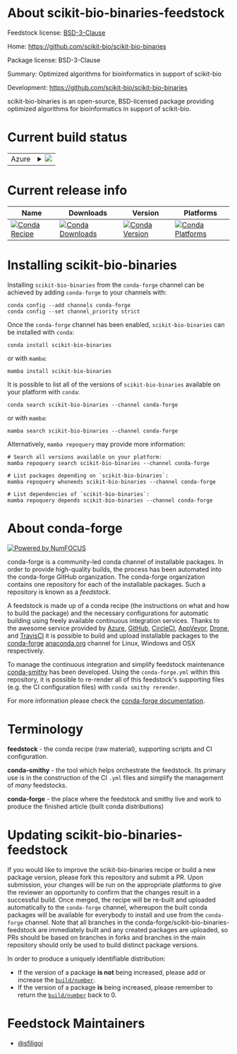 About scikit-bio-binaries-feedstock
===================================

Feedstock license: [BSD-3-Clause](https://github.com/conda-forge/conda-forge-scikit-bio-binaries-feedstock/blob/main/LICENSE.txt)

Home: https://github.com/scikit-bio/scikit-bio-binaries

Package license: BSD-3-Clause

Summary: Optimized algorithms for bioinformatics in support of scikit-bio

Development: https://github.com/scikit-bio/scikit-bio-binaries

scikit-bio-binaries is an open-source, BSD-licensed package providing optimized algorithms
for bioinformatics in support of scikit-bio.


Current build status
====================


<table>
    
  <tr>
    <td>Azure</td>
    <td>
      <details>
        <summary>
          <a href="https://dev.azure.com/conda-forge/feedstock-builds/_build/latest?definitionId=None&branchName=main">
            <img src="https://dev.azure.com/conda-forge/feedstock-builds/_apis/build/status/conda-forge-scikit-bio-binaries-feedstock?branchName=main">
          </a>
        </summary>
        <table>
          <thead><tr><th>Variant</th><th>Status</th></tr></thead>
          <tbody><tr>
              <td>linux_64_c_compiler_version13cuda_compiler_version12.6cxx_compiler_version13</td>
              <td>
                <a href="https://dev.azure.com/conda-forge/feedstock-builds/_build/latest?definitionId=None&branchName=main">
                  <img src="https://dev.azure.com/conda-forge/feedstock-builds/_apis/build/status/conda-forge-scikit-bio-binaries-feedstock?branchName=main&jobName=linux&configuration=linux%20linux_64_c_compiler_version13cuda_compiler_version12.6cxx_compiler_version13" alt="variant">
                </a>
              </td>
            </tr><tr>
              <td>linux_64_c_compiler_version14cuda_compiler_versionNonecxx_compiler_version14</td>
              <td>
                <a href="https://dev.azure.com/conda-forge/feedstock-builds/_build/latest?definitionId=None&branchName=main">
                  <img src="https://dev.azure.com/conda-forge/feedstock-builds/_apis/build/status/conda-forge-scikit-bio-binaries-feedstock?branchName=main&jobName=linux&configuration=linux%20linux_64_c_compiler_version14cuda_compiler_versionNonecxx_compiler_version14" alt="variant">
                </a>
              </td>
            </tr><tr>
              <td>linux_aarch64_c_compiler_version13cxx_compiler_version13</td>
              <td>
                <a href="https://dev.azure.com/conda-forge/feedstock-builds/_build/latest?definitionId=None&branchName=main">
                  <img src="https://dev.azure.com/conda-forge/feedstock-builds/_apis/build/status/conda-forge-scikit-bio-binaries-feedstock?branchName=main&jobName=linux&configuration=linux%20linux_aarch64_c_compiler_version13cxx_compiler_version13" alt="variant">
                </a>
              </td>
            </tr><tr>
              <td>linux_aarch64_c_compiler_version14cxx_compiler_version14</td>
              <td>
                <a href="https://dev.azure.com/conda-forge/feedstock-builds/_build/latest?definitionId=None&branchName=main">
                  <img src="https://dev.azure.com/conda-forge/feedstock-builds/_apis/build/status/conda-forge-scikit-bio-binaries-feedstock?branchName=main&jobName=linux&configuration=linux%20linux_aarch64_c_compiler_version14cxx_compiler_version14" alt="variant">
                </a>
              </td>
            </tr><tr>
              <td>osx_64</td>
              <td>
                <a href="https://dev.azure.com/conda-forge/feedstock-builds/_build/latest?definitionId=None&branchName=main">
                  <img src="https://dev.azure.com/conda-forge/feedstock-builds/_apis/build/status/conda-forge-scikit-bio-binaries-feedstock?branchName=main&jobName=osx&configuration=osx%20osx_64_" alt="variant">
                </a>
              </td>
            </tr><tr>
              <td>osx_arm64</td>
              <td>
                <a href="https://dev.azure.com/conda-forge/feedstock-builds/_build/latest?definitionId=None&branchName=main">
                  <img src="https://dev.azure.com/conda-forge/feedstock-builds/_apis/build/status/conda-forge-scikit-bio-binaries-feedstock?branchName=main&jobName=osx&configuration=osx%20osx_arm64_" alt="variant">
                </a>
              </td>
            </tr>
          </tbody>
        </table>
      </details>
    </td>
  </tr>
</table>

Current release info
====================

| Name | Downloads | Version | Platforms |
| --- | --- | --- | --- |
| [![Conda Recipe](https://img.shields.io/badge/recipe-scikit--bio--binaries-green.svg)](https://anaconda.org/conda-forge/scikit-bio-binaries) | [![Conda Downloads](https://img.shields.io/conda/dn/conda-forge/scikit-bio-binaries.svg)](https://anaconda.org/conda-forge/scikit-bio-binaries) | [![Conda Version](https://img.shields.io/conda/vn/conda-forge/scikit-bio-binaries.svg)](https://anaconda.org/conda-forge/scikit-bio-binaries) | [![Conda Platforms](https://img.shields.io/conda/pn/conda-forge/scikit-bio-binaries.svg)](https://anaconda.org/conda-forge/scikit-bio-binaries) |

Installing scikit-bio-binaries
==============================

Installing `scikit-bio-binaries` from the `conda-forge` channel can be achieved by adding `conda-forge` to your channels with:

```
conda config --add channels conda-forge
conda config --set channel_priority strict
```

Once the `conda-forge` channel has been enabled, `scikit-bio-binaries` can be installed with `conda`:

```
conda install scikit-bio-binaries
```

or with `mamba`:

```
mamba install scikit-bio-binaries
```

It is possible to list all of the versions of `scikit-bio-binaries` available on your platform with `conda`:

```
conda search scikit-bio-binaries --channel conda-forge
```

or with `mamba`:

```
mamba search scikit-bio-binaries --channel conda-forge
```

Alternatively, `mamba repoquery` may provide more information:

```
# Search all versions available on your platform:
mamba repoquery search scikit-bio-binaries --channel conda-forge

# List packages depending on `scikit-bio-binaries`:
mamba repoquery whoneeds scikit-bio-binaries --channel conda-forge

# List dependencies of `scikit-bio-binaries`:
mamba repoquery depends scikit-bio-binaries --channel conda-forge
```


About conda-forge
=================

[![Powered by
NumFOCUS](https://img.shields.io/badge/powered%20by-NumFOCUS-orange.svg?style=flat&colorA=E1523D&colorB=007D8A)](https://numfocus.org)

conda-forge is a community-led conda channel of installable packages.
In order to provide high-quality builds, the process has been automated into the
conda-forge GitHub organization. The conda-forge organization contains one repository
for each of the installable packages. Such a repository is known as a *feedstock*.

A feedstock is made up of a conda recipe (the instructions on what and how to build
the package) and the necessary configurations for automatic building using freely
available continuous integration services. Thanks to the awesome service provided by
[Azure](https://azure.microsoft.com/en-us/services/devops/), [GitHub](https://github.com/),
[CircleCI](https://circleci.com/), [AppVeyor](https://www.appveyor.com/),
[Drone](https://cloud.drone.io/welcome), and [TravisCI](https://travis-ci.com/)
it is possible to build and upload installable packages to the
[conda-forge](https://anaconda.org/conda-forge) [anaconda.org](https://anaconda.org/)
channel for Linux, Windows and OSX respectively.

To manage the continuous integration and simplify feedstock maintenance
[conda-smithy](https://github.com/conda-forge/conda-smithy) has been developed.
Using the ``conda-forge.yml`` within this repository, it is possible to re-render all of
this feedstock's supporting files (e.g. the CI configuration files) with ``conda smithy rerender``.

For more information please check the [conda-forge documentation](https://conda-forge.org/docs/).

Terminology
===========

**feedstock** - the conda recipe (raw material), supporting scripts and CI configuration.

**conda-smithy** - the tool which helps orchestrate the feedstock.
                   Its primary use is in the construction of the CI ``.yml`` files
                   and simplify the management of *many* feedstocks.

**conda-forge** - the place where the feedstock and smithy live and work to
                  produce the finished article (built conda distributions)


Updating scikit-bio-binaries-feedstock
======================================

If you would like to improve the scikit-bio-binaries recipe or build a new
package version, please fork this repository and submit a PR. Upon submission,
your changes will be run on the appropriate platforms to give the reviewer an
opportunity to confirm that the changes result in a successful build. Once
merged, the recipe will be re-built and uploaded automatically to the
`conda-forge` channel, whereupon the built conda packages will be available for
everybody to install and use from the `conda-forge` channel.
Note that all branches in the conda-forge/scikit-bio-binaries-feedstock are
immediately built and any created packages are uploaded, so PRs should be based
on branches in forks and branches in the main repository should only be used to
build distinct package versions.

In order to produce a uniquely identifiable distribution:
 * If the version of a package **is not** being increased, please add or increase
   the [``build/number``](https://docs.conda.io/projects/conda-build/en/latest/resources/define-metadata.html#build-number-and-string).
 * If the version of a package **is** being increased, please remember to return
   the [``build/number``](https://docs.conda.io/projects/conda-build/en/latest/resources/define-metadata.html#build-number-and-string)
   back to 0.

Feedstock Maintainers
=====================

* [@sfiligoi](https://github.com/sfiligoi/)

